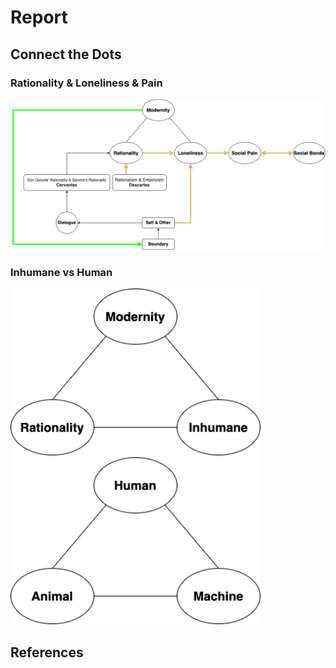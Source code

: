 # Report

## Connect the Dots

### Rationality & Loneliness & Pain
![summary](./pix/triangle-3.png)

### Inhumane vs Human
<p float="left">
	<img src="./pix/triangle-1.png" width="400" />
	<img src="./pix/triangle-2.png" width="400" />
</p>

## References